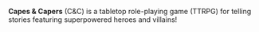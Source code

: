 **Capes & Capers** (C&C) is a tabletop role-playing game (TTRPG) for telling stories featuring superpowered heroes and villains!